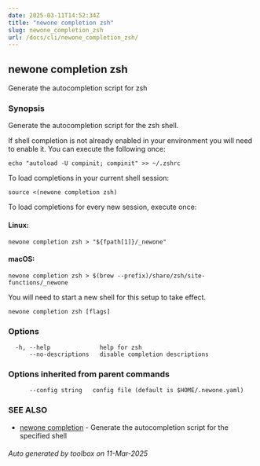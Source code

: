 ```yaml
---
date: 2025-03-11T14:52:34Z
title: "newone completion zsh"
slug: newone_completion_zsh
url: /docs/cli/newone_completion_zsh/
---
```

## newone completion zsh

Generate the autocompletion script for zsh

### Synopsis

Generate the autocompletion script for the zsh shell.

If shell completion is not already enabled in your environment you will need
to enable it.  You can execute the following once:

	echo "autoload -U compinit; compinit" >> ~/.zshrc

To load completions in your current shell session:

	source <(newone completion zsh)

To load completions for every new session, execute once:

#### Linux:

	newone completion zsh > "${fpath[1]}/_newone"

#### macOS:

	newone completion zsh > $(brew --prefix)/share/zsh/site-functions/_newone

You will need to start a new shell for this setup to take effect.


```
newone completion zsh [flags]
```

### Options

```
  -h, --help              help for zsh
      --no-descriptions   disable completion descriptions
```

### Options inherited from parent commands

```
      --config string   config file (default is $HOME/.newone.yaml)
```

### SEE ALSO

* [newone completion](/newone/docs/cli/newone_completion/)	 - Generate the autocompletion script for the specified shell

###### Auto generated by toolbox on 11-Mar-2025
